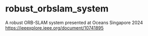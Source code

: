 # robust_orbslam_system
A robust ORB-SLAM system presented at Oceans Singapore 2024
https://ieeexplore.ieee.org/document/10741895
